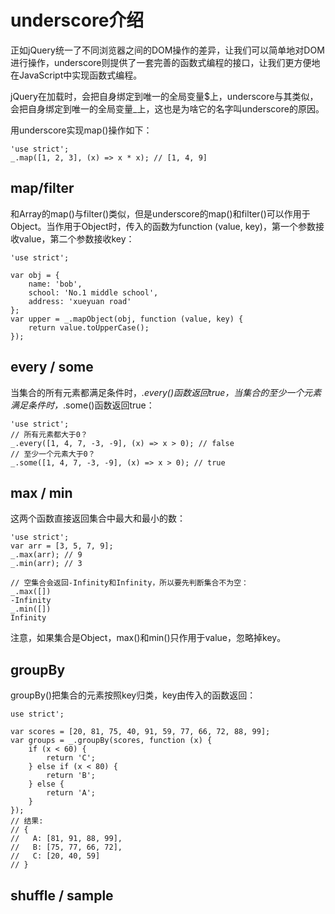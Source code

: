 # underscore介绍

正如jQuery统一了不同浏览器之间的DOM操作的差异，让我们可以简单地对DOM进行操作，underscore则提供了一套完善的函数式编程的接口，让我们更方便地在JavaScript中实现函数式编程。

jQuery在加载时，会把自身绑定到唯一的全局变量$上，underscore与其类似，会把自身绑定到唯一的全局变量_上，这也是为啥它的名字叫underscore的原因。

用underscore实现map()操作如下：
```
'use strict';
_.map([1, 2, 3], (x) => x * x); // [1, 4, 9]
```

## map/filter
和Array的map()与filter()类似，但是underscore的map()和filter()可以作用于Object。当作用于Object时，传入的函数为function (value, key)，第一个参数接收value，第二个参数接收key：

```
'use strict';

var obj = {
    name: 'bob',
    school: 'No.1 middle school',
    address: 'xueyuan road'
};
var upper = _.mapObject(obj, function (value, key) {
    return value.toUpperCase();
});
```

## every / some
当集合的所有元素都满足条件时，_.every()函数返回true，当集合的至少一个元素满足条件时，_.some()函数返回true：

```
'use strict';
// 所有元素都大于0？
_.every([1, 4, 7, -3, -9], (x) => x > 0); // false
// 至少一个元素大于0？
_.some([1, 4, 7, -3, -9], (x) => x > 0); // true
```

## max / min
这两个函数直接返回集合中最大和最小的数：

```
'use strict';
var arr = [3, 5, 7, 9];
_.max(arr); // 9
_.min(arr); // 3

// 空集合会返回-Infinity和Infinity，所以要先判断集合不为空：
_.max([])
-Infinity
_.min([])
Infinity
```

注意，如果集合是Object，max()和min()只作用于value，忽略掉key。

## groupBy
groupBy()把集合的元素按照key归类，key由传入的函数返回：

```
use strict';

var scores = [20, 81, 75, 40, 91, 59, 77, 66, 72, 88, 99];
var groups = _.groupBy(scores, function (x) {
    if (x < 60) {
        return 'C';
    } else if (x < 80) {
        return 'B';
    } else {
        return 'A';
    }
});
// 结果:
// {
//   A: [81, 91, 88, 99],
//   B: [75, 77, 66, 72],
//   C: [20, 40, 59]
// }
```

## shuffle / sample



